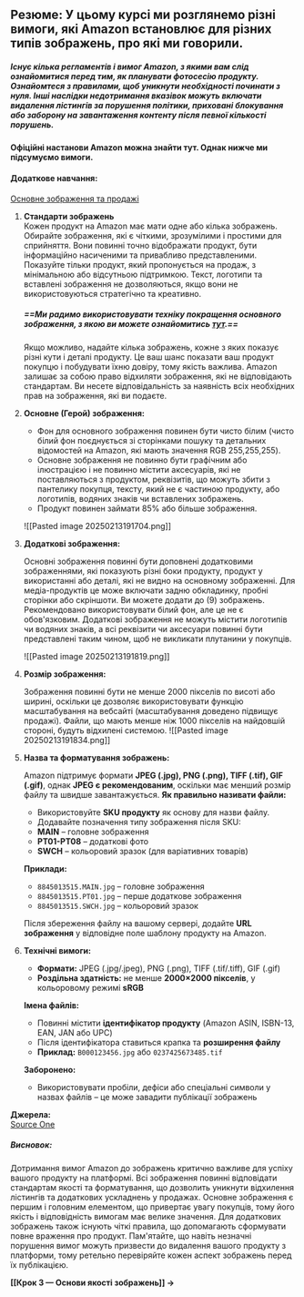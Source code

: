 ## **Резюме**:  У цьому курсі ми розглянемо різні вимоги, які Amazon встановлює для різних типів зображень, про які ми говорили.

##### Існує кілька регламентів і вимог Amazon, з якими вам слід ознайомитися перед тим, як планувати фотосесію продукту. Ознайомтеся з правилами, щоб уникнути необхідності починати з нуля. Інші наслідки недотримання вказівок можуть включати видалення лістингів за порушення політики, приховані блокування або заборону на завантаження контенту після певної кількості порушень.

#### Офіційні настанови Amazon можна знайти тут. Однак нижче ми підсумуємо вимоги.

#### Додаткове навчання:  
[Основне зображення та продажі](https://www.youtube.com/watch?v=92DpEN5U1Ew&t)

1. **Стандарти зображень**  
    Кожен продукт на Amazon має мати одне або кілька зображень. Обирайте зображення, які є чіткими, зрозумілими і простими для сприйняття. Вони повинні точно відображати продукт, бути інформаційно насиченими та привабливо представленими. Показуйте тільки продукт, який пропонується на продаж, з мінімальною або відсутньою підтримкою. Текст, логотипи та вставлені зображення не дозволяються, якщо вони не використовуються стратегічно та креативно.
    
    ##### ==Ми радимо використовувати техніку покращення основного зображення, з якою ви можете ознайомитись [тут](https://myamazonguy.com/images/amazon-listing-images-guidelines/).==  
    Якщо можливо, надайте кілька зображень, кожне з яких показує різні кути і деталі продукту. Це ваш шанс показати ваш продукт покупцю і побудувати їхню довіру, тому якість важлива. Amazon залишає за собою право відхиляти зображення, які не відповідають стандартам. Ви несете відповідальність за наявність всіх необхідних прав на зображення, які ви подаєте.
    
2. **Основне (Герой) зображення:**
    - Фон для основного зображення повинен бути чисто білим (чисто білий фон поєднується зі сторінками пошуку та детальних відомостей на Amazon, які мають значення RGB 255,255,255).
    - Основне зображення не повинно бути графічним або ілюстрацією і не повинно містити аксесуарів, які не поставляються з продуктом, реквізитів, що можуть збити з пантелику покупця, тексту, який не є частиною продукту, або логотипів, водяних знаків чи вставлених зображень.
    - Продукт повинен займати 85% або більше зображення.
    
	![[Pasted image 20250213191704.png]]
    
3. **Додаткові зображення:**
    
    Основні зображення повинні бути доповнені додатковими зображеннями, які показують різні боки продукту, продукт у використанні або деталі, які не видно на основному зображенні. Для медіа-продуктів це може включати задню обкладинку, пробні сторінки або скріншоти. Ви можете додати до (9) зображень.  
    Рекомендовано використовувати білий фон, але це не є обов'язковим. Додаткові зображення не можуть містити логотипів чи водяних знаків, а всі реквізити чи аксесуари повинні бути представлені таким чином, щоб не викликати плутанини у покупців.
    
	![[Pasted image 20250213191819.png]]
    
4. **Розмір зображення:**
    
    Зображення повинні бути не менше 2000 пікселів по висоті або ширині, оскільки це дозволяє використовувати функцію масштабування на вебсайті (масштабування доведено підвищує продажі). Файли, що мають менше ніж 1000 пікселів на найдовшій стороні, будуть відхилені системою.
	![[Pasted image 20250213191834.png]]
    
5. **Назва та форматування зображень:**
    
	Amazon підтримує формати **JPEG (.jpg), PNG (.png), TIFF (.tif), GIF (.gif)**, однак **JPEG є рекомендованим**, оскільки має менший розмір файлу та швидше завантажується.
	**Як правильно називати файли:** 
	- Використовуйте **SKU продукту** як основу для назви файлу.
	- Додавайте позначення типу зображення після SKU:
    - **MAIN** – головне зображення
    - **PT01-PT08** – додаткові фото
    - **SWCH** – кольоровий зразок (для варіативних товарів)
	
	**Приклади:**
	- `8845013515.MAIN.jpg` – головне зображення
	- `8845013515.PT01.jpg` – перше додаткове зображення
	- `8845013515.SWCH.jpg` – кольоровий зразок
	
	Після збереження файлу на вашому сервері, додайте **URL зображення** у відповідне поле шаблону продукту на Amazon.
    
6. **Технічні вимоги:**
    - **Формати:** JPEG (.jpg/.jpeg), PNG (.png), TIFF (.tif/.tiff), GIF (.gif)
	- **Роздільна здатність:** не менше **2000×2000 пікселів**, у кольоровому режимі **sRGB**
	 
	**Імена файлів:**
    - Повинні містити **ідентифікатор продукту** (Amazon ASIN, ISBN-13, EAN, JAN або UPC)
    - Після ідентифікатора ставиться крапка та **розширення файлу**
    - **Приклад:** `B000123456.jpg` або `0237425673485.tif`
	
	**Заборонено:**
    - Використовувати пробіли, дефіси або спеціальні символи у назвах файлів – це може завадити публікації зображень

**Джерела:**  
[Source One](https://sell.amazon.com/blog/amazon-product-listings)  
##### **Висновок**:
Дотримання вимог Amazon до зображень критично важливе для успіху вашого продукту на платформі. Всі зображення повинні відповідати стандартам якості та форматування, що дозволить уникнути відхилення лістингів та додаткових ускладнень у продажах. Основне зображення є першим і головним елементом, що привертає увагу покупців, тому його якість і відповідність вимогам має велике значення. Для додаткових зображень також існують чіткі правила, що допомагають сформувати повне враження про продукт. Пам'ятайте, що навіть незначні порушення вимог можуть призвести до видалення вашого продукту з платформи, тому ретельно перевіряйте кожен аспект зображень перед їх публікацією.

**[[Крок 3 — Основи якості зображень]] →**